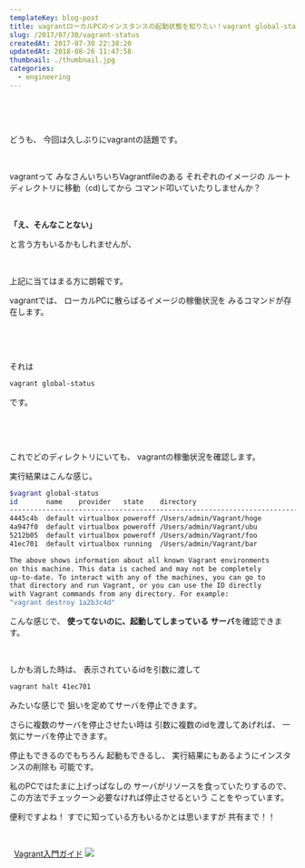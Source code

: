 ```yaml
---
templateKey: blog-post
title: vagrantローカルPCのインスタンスの起動状態を知りたい！vagrant global-statusコマンド
slug: /2017/07/30/vagrant-status
createdAt: 2017-07-30 22:38:20
updatedAt: 2018-08-26 11:47:58
thumbnail: ./thumbnail.jpg
categories: 
  - engineering
---
```


&nbsp;

&nbsp;

どうも、
今回は久しぶりにvagrantの話題です。

&nbsp;

vagrantって
みなさんいちいちVagrantfileのある
それぞれのイメージの
ルートディレクトリに移動（cd)してから
コマンド叩いていたりしませんか？

&nbsp;

<strong>「え、そんなことない」</strong>

と言う方もいるかもしれませんが、

&nbsp;

上記に当てはまる方に朗報です。

vagrantでは、
ローカルPCに散らばるイメージの稼働状況を
みるコマンドが存在します。

&nbsp;

&nbsp;

それは
```bash
vagrant global-status
```
です。

&nbsp;

&nbsp;

これでどのディレクトリにいても、
vagrantの稼働状況を確認します。

実行結果はこんな感じ。
```bash
$vagrant global-status
id       name    provider   state    directory
-------------------------------------------------------------------------
4445c4b  default virtualbox poweroff /Users/admin/Vagrant/hoge
4a947f0  default virtualbox poweroff /Users/admin/Vagrant/ubu
5212b05  default virtualbox poweroff /Users/admin/Vagrant/foo
41ec701  default virtualbox running  /Users/admin/Vagrant/bar

The above shows information about all known Vagrant environments
on this machine. This data is cached and may not be completely
up-to-date. To interact with any of the machines, you can go to
that directory and run Vagrant, or you can use the ID directly
with Vagrant commands from any directory. For example:
"vagrant destroy 1a2b3c4d"

```
こんな感じで、
<strong>使ってないのに、起動してしまっている</strong>
<strong> サーバ</strong>を確認できます。

&nbsp;

しかも消した時は、
表示されているidを引数に渡して
```bash
vagrant halt 41ec701
```
みたいな感じで
狙いを定めてサーバを停止できます。

さらに複数のサーバを停止させたい時は
引数に複数のidを渡してあげれば、
一気にサーバを停止できます。

停止もできるのでもちろん
起動もできるし、
実行結果にもあるようにインスタンスの削除も
可能です。

私のPCではたまに上げっぱなしの
サーバがリソースを食っていたりするので、
この方法でチェックー＞必要なければ停止させるという
ことをやっています。

便利ですよね！
すでに知っている方もいるかとは思いますが
共有まで！！

&nbsp;

&nbsp;
<a href="http://amzn.to/2eY82uA">Vagrant入門ガイド</a>
<a href="https://www.amazon.co.jp/Vagrant%E5%85%A5%E9%96%80%E3%82%AC%E3%82%A4%E3%83%89-%E6%96%B0%E5%8E%9F%E9%9B%85%E5%8F%B8-ebook/dp/B00F418SQ8/ref=as_li_ss_il?ie=UTF8&linkCode=li2&tag=llg01-22&linkId=113f390bb992a0fab201daecb538973c" target="_blank"><img border="0" src="//ws-fe.amazon-adsystem.com/widgets/q?_encoding=UTF8&ASIN=B00F418SQ8&Format=_SL160_&ID=AsinImage&MarketPlace=JP&ServiceVersion=20070822&WS=1&tag=llg01-22" ></a><img src="https://ir-jp.amazon-adsystem.com/e/ir?t=llg01-22&l=li2&o=9&a=B00F418SQ8" width="1" height="1" border="0" alt="" style="border:none !important; margin:0px !important;" />

&nbsp;
